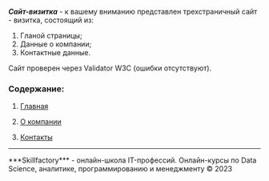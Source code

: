 ***Сайт-визитка*** - к вашему вниманию представлен трехстраничный сайт - визитка, состоящий из:
1.  Гланой страницы;
2.  Данные о компании;
3.  Контактные данные.

Сайт проверен через Validator W3C (ошибки отсутствуют).

### Cодержание:
1. [Главная](site/index.html)


2. [О компании](pages/about.html)

 

3. [Контакты](pages/contacts.html)

<hr>
***Skillfactory*** -  oнлайн-школа IT-профессий. Онлайн-курсы по Data Science, аналитике, программированию и менеджменту © 2023
